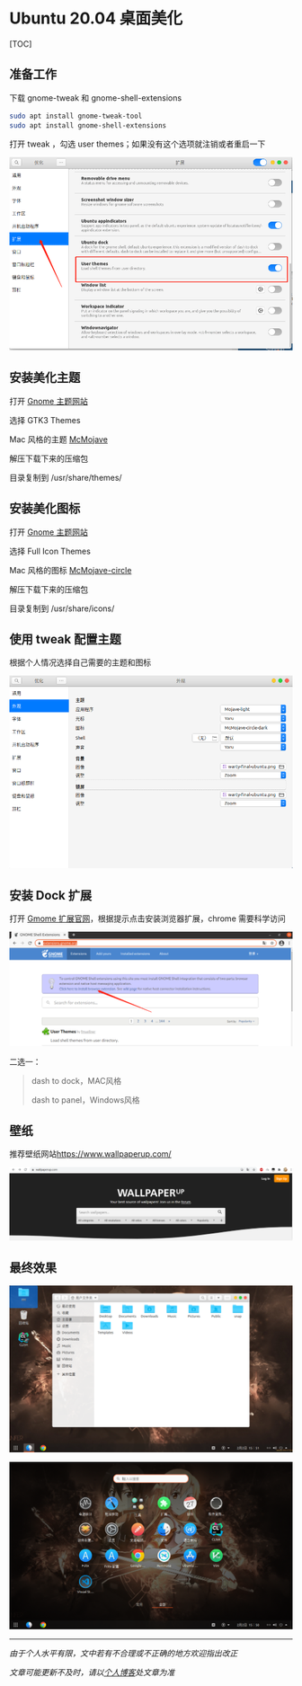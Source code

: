 # Ubuntu 20.04 桌面美化

[TOC]

## 准备工作

下载 gnome-tweak 和 gnome-shell-extensions

```bash
sudo apt install gnome-tweak-tool
sudo apt install gnome-shell-extensions
```

打开 tweak ，勾选 user themes；如果没有这个选项就注销或者重启一下

![01](img/002/01.png)

## 安装美化主题

打开 [Gnome 主题网站](https://www.gnome-look.org/)

选择 GTK3 Themes

Mac 风格的主题 [McMojave](https://www.gnome-look.org/p/1275087/)

解压下载下来的压缩包

目录复制到 /usr/share/themes/



## 安装美化图标

打开 [Gnome 主题网站](https://www.gnome-look.org/)

选择 Full Icon Themes

Mac 风格的图标 [McMojave-circle](https://www.gnome-look.org/p/1305429/)

解压下载下来的压缩包

目录复制到 /usr/share/icons/



## 使用 tweak 配置主题

根据个人情况选择自己需要的主题和图标


![02](img/002/02.png)


## 安装 Dock 扩展

打开 [Gmome 扩展官网](https://extensions.gnome.org/)，根据提示点击安装浏览器扩展，chrome 需要科学访问

<img src="img/002/03.png">

二选一：

> dash to dock，MAC风格
> 
> dash to panel，Windows风格



## 壁纸

推荐壁纸网站<https://www.wallpaperup.com/>

![06](img/002/06.png)


## 最终效果

![04](img/002/04.png)


![05](img/002/05.png)






***
*由于个人水平有限，文中若有不合理或不正确的地方欢迎指出改正*

*文章可能更新不及时，请以[个人博客](https://zcteo.top/)处文章为准*


